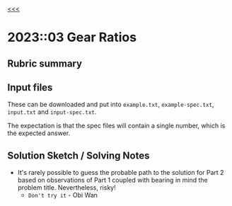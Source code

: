 [<<<](../README.md)

# 2023::03 Gear Ratios

## Rubric summary

## Input files

These can be downloaded and put into `example.txt`, `example-spec.txt`, `input.txt` and `input-spec.txt`.

The expectation is that the spec files will contain a single number, which is the expected answer.

## Solution Sketch / Solving Notes

- It's rarely possible to guess the probable path to the solution for Part 2 based on observations of Part 1 coupled with bearing in mind the problem title. Nevertheless, risky!
  - `Don't try it` - Obi Wan